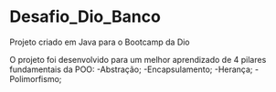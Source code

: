 # Desafio_Dio_Banco
Projeto criado em Java para o Bootcamp da Dio

O projeto foi desenvolvido para um melhor aprendizado de 4 pilares fundamentais da POO:
-Abstração;
-Encapsulamento;
-Herança;
-Polimorfismo;
